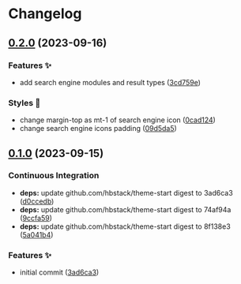 # Changelog

## [0.2.0](https://github.com/hbstack/theme-start/compare/v0.1.0...v0.2.0) (2023-09-16)


### Features ✨

* add search engine modules and result types ([3cd759e](https://github.com/hbstack/theme-start/commit/3cd759e9e54a76485517aa84f4b81c1e2c66d89d))


### Styles 🎨

* change margin-top as mt-1 of search engine icon ([0cad124](https://github.com/hbstack/theme-start/commit/0cad1245fd1747978972f3888258aa59508f7081))
* change search engine icons padding ([09d5da5](https://github.com/hbstack/theme-start/commit/09d5da520970e997f8312a00b8f0364f102f1cf6))

## [0.1.0](https://github.com/hbstack/theme-start/compare/v0.0.1...v0.1.0) (2023-09-15)


### Continuous Integration

* **deps:** update github.com/hbstack/theme-start digest to 3ad6ca3 ([d0ccedb](https://github.com/hbstack/theme-start/commit/d0ccedb1ff950c4bd7713219c356f613739488b9))
* **deps:** update github.com/hbstack/theme-start digest to 74af94a ([9ccfa59](https://github.com/hbstack/theme-start/commit/9ccfa59de52c340d8764c51a4b2a71f1b5e096a7))
* **deps:** update github.com/hbstack/theme-start digest to 8f138e3 ([5a041b4](https://github.com/hbstack/theme-start/commit/5a041b43e35fd98bbe7cda25227c0f56aa721b16))


### Features ✨

* initial commit ([3ad6ca3](https://github.com/hbstack/theme-start/commit/3ad6ca3aee0632bf058280f92a86bbd15fad8cc2))
